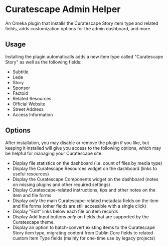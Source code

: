 # Curatescape Admin Helper
An Omeka plugin that installs the Curatescape Story item type and related fields, adds customization options for the admin dashboard, and more.

## Usage
Installing the plugin automaticalls adds a new item type called "Curatescape Story" as well as the following fields:
- Subtitle
- Lede
- Story
- Sponsor
- Factoid
- Related Resources
- Official Website
- Street Address
- Access Information

## Options
After installation, you may disable or remove the plugin if you like, but keeping it installed will give you access to the following options, which may be helpful for managing your Curatescape site:
- Display file statistics on the dashboard (i.e. count of files by media type)
- Display the Curatescape Resources widget on the dashboard (links to useful resources)
- Display the Curatescape Components widget on the dashboard (notes on missing plugins and other required settings)
- Display Curatescape-related instructions, tips and other notes on the item and file forms
- Display _only_ the main Curatescape-related metadata fields on the item and file forms (other fields are still accessible with a single click)
- Display "Edit" links below each file on item records
- Display Add Input buttons _only_ on fields that are supported by the Curatescape theme.
- Display an option to batch-convert existing items to the Curatescape Story item type, migrating content from Dublin Core fields to related custom Item Type fields (mainly for one-time use by legacy projects)
